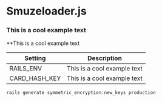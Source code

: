 # Smuzeloader.js


### This is a cool example text
**This is a cool example text


Setting     | Description
-------- | ---
RAILS_ENV | This is a cool example text
CARD_HASH_KEY | This is a cool example text

```
rails generate symmetric_encryption:new_keys production
```

